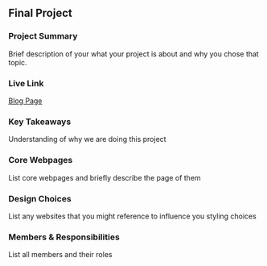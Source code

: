 ## Final Project

### Project Summary

Brief description of your what your project is about and why you chose that topic.

### Live Link

[Blog Page](https://{username}.github.io/{reponame}/homework-2)

### Key Takeaways

Understanding of why we are doing this project

### Core Webpages

List core webpages and briefly describe the page of them

### Design Choices

List any websites that you might reference to influence you styling choices

### Members & Responsibilities

List all members and their roles
